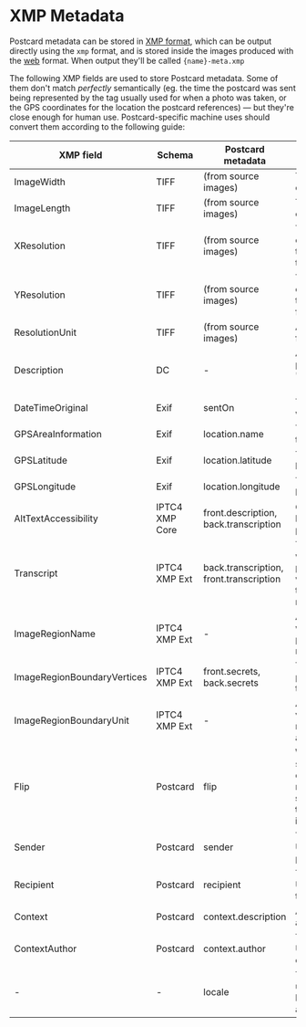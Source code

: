 # XMP Metadata

Postcard metadata can be stored in [XMP format](https://en.wikipedia.org/wiki/Extensible_Metadata_Platform), which can be output directly using the `xmp` format, and is stored inside the images produced with the [web](web.md) format. When output they'll be called `{name}-meta.xmp`

The following XMP fields are used to store Postcard metadata. Some of them don't match _perfectly_ semantically (eg. the time the postcard was sent being represented by the tag usually used for when a photo was taken, or the GPS coordinates for the location the postcard references) — but they're close enough for human use. Postcard-specific machine uses should convert them according to the following guide:

| XMP field                   | Schema         | Postcard metadata                       | Use                                                                                                                                          |
|-----------------------------|----------------|-----------------------------------------|----------------------------------------------------------------------------------------------------------------------------------------------|
| ImageWidth                  | TIFF           | (from source images)                    | The pixel width of the combined image                                                                                                        |
| ImageLength                 | TIFF           | (from source images)                    | The pixel height of the combined image                                                                                                       |
| XResolution                 | TIFF           | (from source images)                    | The cm width of the combined image (always the width of the front of the postcard)                                                           |
| YResolution                 | TIFF           | (from source images)                    | The cm height of the combined image (always twice the height of the front of the postcard)                                                   |
| ResolutionUnit              | TIFF           | (from source images)                    | Always "3", the indicator for centimetres                                                                                                    |
| Description                 | DC             | -                                       | Always "Both sides of a postcard, stored in the '.postcard' format (https://dotpostcard.org)"                                                |
| DateTimeOriginal            | Exif           | sentOn                                  | The date the postcard was sent                                                                                                               |
| GPSAreaInformation          | Exif           | location.name                           | The name of the location the postcard references                                                                                             |
| GPSLatitude                 | Exif           | location.latitude                       | The latitude of that location                                                                                                                |
| GPSLongitude                | Exif           | location.longitude                      | The longitude of that location                                                                                                               |
| AltTextAccessibility        | IPTC4 XMP Core | front.description, back.transcription   | Generated text suitable to be used as alt text for the postcard                                                                              |
| Transcript                  | IPTC4 XMP Ext  | back.transcription, front.transcription | The transcript of any writing on the the postcard. A § character will divide the back and the front (in that order), if needed               |
| ImageRegionName             | IPTC4 XMP Ext  | -                                       | A generic description of why an area of the postcard which has been masked as "secret"                                                       |
| ImageRegionBoundaryVertices | IPTC4 XMP Ext  | front.secrets, back.secrets             | The (normalized) x, y positions of the edges of the secret region                                                                            |
| ImageRegionBoundaryUnit     | IPTC4 XMP Ext  | -                                       | Always "relative" (the vertex values are normalized to the width and height of the image)                                                    |
| Flip                        | Postcard       | flip                                    | Which way the postcard should flip (book, calendar, left-hand, right-hand). **This field should be the one used to detect a postcard image** |
| Sender                      | Postcard       | sender                                  | The name (and possibly URL) of the sender of the postcard                                                                                    |
| Recipient                   | Postcard       | recipient                               | The name (and possibly URL) of the recipient of the postcard                                                                                 |
| Context                     | Postcard       | context.description                     | Any context provided about the postcard                                                                                                      |
| ContextAuthor               | Postcard       | context.author                          | The name (and possibly URL) of the author of the context                                                                                     |
| -                           | -              | locale                                  | This metadata field is used to pick a suitable language for any fields above that are localised                                              |
